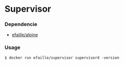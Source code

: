 # Supervisor

### Dependencie
* [efaille/alpine]

### Usage
```
$ docker run efaille/supervisor supervisord -version
```
[efaille/alpine]://github.com/efaille/dockerfiles/tree/master/alpine
